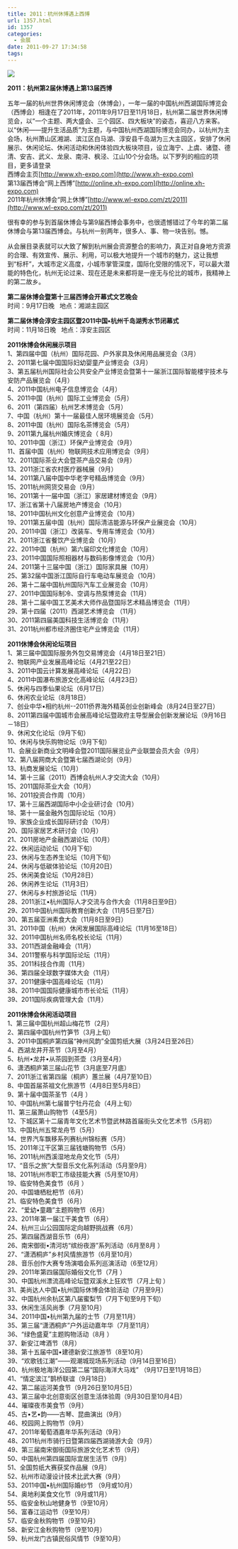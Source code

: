 ```yaml
---
title: 2011：杭州休博遇上西博
url: 1357.html
id: 1357
categories:
  - 会展
date: 2011-09-27 17:34:58
tags:
---
```


![](http://photo.guolaijie.com/rooufer/attachments/month_1109/m2011927173348.jpg)  
  

**2011：杭州第2届休博遇上第13届西博**

  
五年一届的杭州世界休闲博览会（休博会），一年一届的中国杭州西湖国际博览会（西博会）相逢在了2011年，2011年9月17日至11月18日，杭州第二届世界休闲博览会，以“一个主题、两大盛会、三个园区、四大板块”的姿态，喜迎八方来客。以“休闲——提升生活品质”为主题，与中国杭州西湖国际博览会同办，以杭州为主会场，杭州萧山区湘湖、滨江区白马湖、淳安县千岛湖为三大主园区，安排了休闲展示、休闲论坛、休闲活动和休闲体验四大板块项目，设立海宁、上虞、诸暨、德清、安吉、武义、龙泉、南浔、枫泾、江山10个分会场。以下罗列的相应的项目，更多请登录  
西博会主页[http://www.xh-expo.com](http://www.xh-expo.com)  
第13届西博会“网上西博”[http://online.xh-expo.com](http://online.xh-expo.com)  
2011年杭州休博会“网上休博”[http://www.wl-expo.com/zt/2011](http://www.wl-expo.com/zt/2011)  
  
很有幸的参与到首届休博会与第9届西博会事务中，也很遗憾错过了今年的第二届休博会与第13届西博会。与杭州一别两年，很多人、事、物一块告别。憾。  
  
从会展目录表就可以大致了解到杭州展会资源整合的影响力，真正对自身地方资源的合理、有效宣传、展示、利用，可以极大地提升一个城市的魅力，这让我想到“标杆”，大城市定义高度，小城市掌管深度，国际化受限的情况下，可以最大潜能的特色化，杭州无论过来、现在还是未来都将是一座无与伦比的城市，我精神上的第二故乡。  
  
  
**第二届休博会暨第十三届西博会开幕式文艺晚会**  
时间：9月17日晚   地点：湘湖主园区  
  
**第二届休博会淳安主园区暨2011中国•杭州千岛湖秀水节闭幕式**  
时间：11月18日晚   地点：淳安主园区  
  
**2011休博会休闲展示项目**  
1、第四届中国（杭州）国际花园、户外家具及休闲用品展览会（3月）  
2、2011第七届中国国际妇幼婴童产业博览会（3月）  
3、第五届杭州国际社会公共安全产业博览会暨第十一届浙江国际智能楼宇技术与安防产品展览会（4月）  
4、2011中国杭州电子信息博览会（4月）  
5、2011中国（杭州）国际工业博览会（5月）  
6、2011（第四届）杭州艺术博览会（5月）  
7、中国（杭州）第十一届最佳人居环境展览会（5月）  
8、2011中国（杭州）国际名茶博览会（5月）  
9、2011第九届杭州婚庆博览会（ 8月）  
10、2011中国（浙江）环保产业博览会（9月）  
11、首届中国（杭州）物联网技术应用博览会（9月）  
12、2011国际茶业大会暨茶产品交易会（9月）  
13、2011浙江省农村医疗器械展（9月）  
14、2011第八届中国中华老字号精品博览会（9月）  
15、2011杭州网货交易会（9月）  
16、2011第十一届中国（浙江）家居建材博览会（9月）  
17、浙江省第十八届房地产博览会（10月）  
18、2011中国杭州文化创意产业博览会（10月）  
19、2011第五届中国（杭州）国际清洁能源与环保产业展览会（10月）  
20、2011中国（浙江）改装车、专用车博览会（10月）  
21、2011浙江省餐饮产业博览会（10月）  
22、2011中国（杭州）第六届印文化博览会（10月）  
23、2011中国国际照相器材与数码影像博览会（10月）  
24、2011第十三届中国（浙江）国际家具展（10月）  
25、第32届中国浙江国际自行车电动车展览会（10月）  
26、第十二届中国杭州国际汽车工业展览会（10月）  
27、2011中国国际制冷、空调与热泵博览会（11月）  
28、第十二届中国工艺美术大师作品暨国际艺术精品博览会（11月）  
29、第十四届（2011）西湖艺术博览会 （11月）  
30、2011第四届美国科技生活博览会（11月）  
31、2011杭州都市经济圈住宅产业博览会（11月）  
  
**2011休博会休闲论坛项目**  
1、第三届中国国际服务外包交易博览会（4月18日至21日）  
2、物联网产业发展高峰论坛（4月21至22日）  
3、2011中国云计算发展高峰论坛（4月22日）  
4、2011中国瀑布旅游文化高峰论坛（4月23日）  
5、休闲与四季仙果论坛（6月17日）  
6、休闲农业论坛（8月18日）  
7、创业中华•相约杭州--2011侨界海外精英创业创新峰会（8月24日至27日）  
8、2011第四届中国城市会展高峰论坛暨政府主导型展会创新发展论坛（9月16日－18日）  
9、休闲文化论坛（9月下旬）  
10、休闲与快乐购物论坛（9月下旬）  
11、会展业新商业文明峰会暨2011国际展览业产业联盟会员大会（9月）  
12、第八届网商大会暨第七届西湖论剑（9月）  
13、杭商发展论坛（10月）  
14、第十三届（2011）西博会杭州人才交流大会（10月）  
15、2011国际茶业大会（10月）  
16、2011投资合作周（10月）  
17、第十三届西湖国际中小企业研讨会（10月）  
18、第十一届金融外包国际论坛（10月）  
19、家族企业成长国际研讨会（10月）  
20、国际家居艺术研讨会（10月）  
21、2011房地产金融西湖论坛（10月）  
22、休闲运动论坛（10月下旬）  
23、休闲与生态养生论坛（10月下旬）  
24、休闲与低碳体验论坛（10月20日）  
25、休闲美食论坛（10月28日）  
26、休闲养生论坛（11月3日）  
27、休闲与乡村旅游论坛（11月）  
28、2011浙江•杭州国际人才交流与合作大会（11月8日至9日）  
29、2011中国杭州国际教育创新大会（11月5日至7日）  
30、第五届亚洲素食大会（11月8日至9日）  
31、2011中国（杭州）休闲发展国际高峰论坛（11月16至18日）  
32、2011中国杭州名师名校长论坛（11月）  
33、2011西湖金融峰会（11月）  
34、2011警察与科学国际论坛（11月）  
35、2011科技合作周（11月）  
36、第四届全球数字媒体大会（11月）  
37、2011健康中国高峰论坛（11月）  
38、2011中国国际健康城市市长论坛（11月）  
39、2011国际疾病管理大会（11月）  
  
**2011休博会休闲活动项目**  
1、第三届中国杭州超山梅花节（2月）  
2、第四届中国杭州竹笋节（3月上旬）  
3、2011中国桐庐第四届“神州风韵”全国剪纸大展（3月24日至26日）  
4、西湖龙井开茶节（3月至4月）  
5、杭州•龙井•从茶园到茶壶（3月至4月）  
6、潇洒桐庐第三届山花节（3月底至7月底）  
7、2011浙江省第四届（桐庐）蕙兰展（4月7至10日）  
8、中国首届茶祖文化旅游节（4月8日至5月8日）  
9、第十届中国茶圣节（4月 ）  
10、中国杭州第七届普宁牡丹花会（4月上旬）  
11、第三届萧山购物节（4至5月）  
12、下城区第十二届青年文化艺术节暨武林路首届街头文化艺术节（5月初）  
13、中国杭州五常龙舟节（5月）  
14、世界汽车飘移系列赛杭州锦标赛（5月）  
15、2011年江干区第三届钱塘购物节（5月）  
16、2011杭州西溪湿地龙舟文化节（5月）  
17、“音乐之旅”大型音乐文化系列活动（5月至9月）  
18、2011杭州市职工市级技能大赛（5月至10月）  
19、临安特色美食节（6月 ）  
20、中国塘栖枇杷节（6月）  
21、临安特色美食节（6月）  
22、“爱幼•童趣”主题购物节（6月）  
23、2011年第一届江干美食节（6月）  
24、杭州三山公园国际定向越野挑战赛（6月）  
25、第四届西湖音乐节（6月）  
26、南宋御街•清河坊“缤纷夜游”系列活动（6月至8月 ）  
27、“潇洒桐庐”乡村风情旅游节（6月至10月）  
28、音乐创作大赛专场演唱会系列巡演活动（6至12月）  
29、2011年第四届国际婚俗文化节（7月 ）  
30、中国杭州漂流高峰论坛暨双溪水上狂欢节（7月上旬 ）  
31、美尚达人中国•杭州国际休博会体验活动（7月至9月）  
32、中国杭州余杭区第八届蜜梨节（7月下旬至9月下旬）  
33、休闲生活风尚季（7月至10月）  
34、2011中国•杭州第九届的士节（7月至11月）  
35、第三届“潇洒桐庐”户外运动嘉年华（7月至11月）  
36、“绿色盛夏”主题购物活动（8月 ）  
37、新安江啤酒节（8月）  
38、第十五届中国•建德新安江旅游节（8至10月）  
39、“欢歌钱江潮”——观潮城现场系列活动（9月14日至16日）  
40、杭州极地海洋公园第二届“国际海洋大马戏” （9月17日至11月18日）  
41、“情定滨江”鹊桥联谊（9月18日）  
42、第二届运河美食节（9月26日至10月5日）  
43、第三届中北创意街区创意生活体验周（9月30日至10月4日）  
44、璀璨夜市美食节（9月）  
45、古•艺•韵——古琴、昆曲演出（9月）  
46、校园网上购物节（9月）  
47、2011年葡萄酒嘉年华系列活动（9月）  
48、2011杭州市骑行日暨第四届西湖骑游大会（9月）  
49、第三届南宋御街国际旅游文化艺术节（9月）  
50、中国杭州第四届国际宜居生活节（9月）  
51、全国剪纸大赛获奖作品展（9月）  
52、杭州市动漫设计技术比武大赛（9月）  
53、2011中国•杭州国际婚纱节 （9月或10月）  
54、奥地利美食文化节（9月或11月）  
55、临安金秋山地健身节（9至10月）  
56、富春江运动节（9至10月）  
57、临安金秋购物节（9至10月）  
58、新安江金秋购物节（9至10月）  
59、杭州龙门古镇民俗风情节（9至10月）